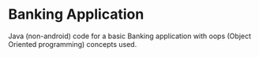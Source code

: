 # Banking Application
Java (non-android) code for a basic Banking application with oops (Object Oriented programming) concepts used.

